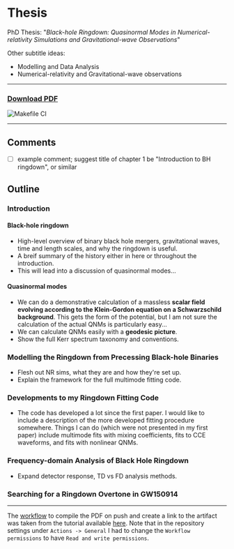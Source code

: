 # Thesis
PhD Thesis: "*Black-hole Ringdown: Quasinormal Modes in Numerical-relativity Simulations and Gravitational-wave Observations*"

Other subtitle ideas:
- Modelling and Data Analysis
- Numerical-relativity and Gravitational-wave observations

---

### [Download PDF](https://github.com/EliotFinch/thesis/raw/build/main.pdf)
![Makefile CI](https://github.com/eliotfinch/thesis/actions/workflows/makefile.yml/badge.svg?event=push)

---

## Comments

- [ ] example comment; suggest title of chapter 1 be "Introduction to BH ringdown", or similar

## Outline

### Introduction

#### Black-hole ringdown
- High-level overview of binary black hole mergers, gravitational waves, time and length scales, and why the ringdown is useful.
- A breif summary of the history either in here or throughout the introduction.
- This will lead into a discussion of quasinormal modes...

#### Quasinormal modes
- We can do a demonstrative calculation of a massless **scalar field evolving according to the Klein-Gordon equation on a Schwarzschild background**. This gets the form of the potential, but I am not sure the calculation of the actual QNMs is particularly easy...
- We can calculate QNMs easily with a **geodesic picture**.
- Show the full Kerr spectrum taxonomy and conventions. 
  
### Modelling the Ringdown from Precessing Black-hole Binaries
- Flesh out NR sims, what they are and how they're set up.
- Explain the framework for the full multimode fitting code.

### Developments to my Ringdown Fitting Code
- The code has developed a lot since the first paper. I would like to include a description of the more developed fitting procedure somewhere. Things I can do (which were not presented in my first paper) include multimode fits with mixing coefficients, fits to CCE waveforms, and fits with nonlinear QNMs.

### Frequency-domain Analysis of Black Hole Ringdown
- Expand detector response, TD vs FD analysis methods.

### Searching for a Ringdown Overtone in GW150914

---

The [workflow](https://github.com/EliotFinch/thesis/blob/main/.github/workflows/makefile.yml) to compile the PDF on push and create a link to the artifact was taken from the tutorial available [here](https://davidegerosa.com/githubforlatex/). Note that in the repository settings under `Actions -> General` I had to change the `Workflow permissions` to have `Read and write permissions`.
